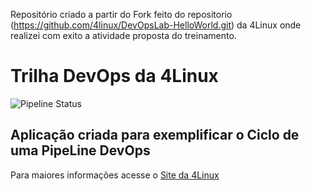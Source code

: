 Repositório criado a partir do Fork feito do repositorio (https://github.com/4linux/DevOpsLab-HelloWorld.git) da 4Linux onde realizei com exito a atividade proposta do treinamento. 

# Trilha DevOps da 4Linux


![Pipeline Status](https://github.com/italorafaeltavares/gitops/actions/workflows/pipeline.yml/badge.svg) 


## Aplicação criada para exemplificar o Ciclo de uma PipeLine DevOps


Para maiores informações acesse o [Site da 4Linux](https://www.4linux.com.br/cursos/devops)

